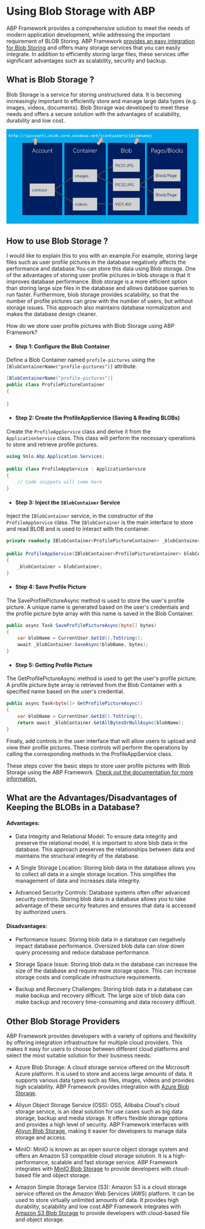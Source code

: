 # Using Blob Storage with ABP
ABP Framework provides a comprehensive solution to meet the needs of modern application development, while addressing the important requirement of BLOB Storing. ABP Framework [provides an easy integration for Blob Storing](https://docs.abp.io/en/abp/latest/Blob-Storing) and offers many storage services that you can easily integrate. In addition to efficiently storing large files, these services offer significant advantages such as scalability, security and backup. 


## What is Blob Storage ?

Blob Storage is a service for storing unstructured data. It is becoming increasingly important to efficiently store and manage large data types (e.g. images, videos, documents). Blob Storage was developed to meet these needs and offers a secure solution with the advantages of scalability, durability and low cost. 

   ![Blob Stroge](./images/blob-storage.png)


## How to use Blob Storage ?

I would like to explain this to you with an example.For example, storing large files such as user profile pictures in the database negatively affects the performance and database.You can store this data using Blob storage. One of the advantages of storing user profile pictures in blob storage is that it improves database performance. Blob storage is a more efficient option than storing large size files in the database and allows database queries to run faster. Furthermore, blob storage provides scalability, so that the number of profile pictures can grow with the number of users, but without storage issues. This approach also maintains database normalization and makes the database design cleaner. 

 How do we store user profile pictures with Blob Storage using ABP Framework? 

- #### Step 1: Configure the Blob Container

Define a Blob Container named `profile-pictures` using the `[BlobContainerName("profile-pictures")]` attribute. 

````csharp
[BlobContainerName("profile-pictures")]
public class ProfilePictureContainer
{
    
}
````
- #### Step 2: Create the ProfileAppService (Saving & Reading BLOBs)

Create the `ProfileAppService` class and derive it from the `ApplicationService` class. This class will perform the necessary operations to store and retrieve profile pictures.

````csharp
using Volo.Abp.Application.Services;

public class ProfileAppService : ApplicationService
{
    // Code snippets will come here
}
````

- #### Step 3: Inject the `IBlobContainer` Service

Inject the `IBlobContainer` service, in the constructor of the `ProfileAppService` class. The `IBlobContainer` is the main interface to store and read BLOB and is used to interact with the container.

````csharp
private readonly IBlobContainer<ProfilePictureContainer> _blobContainer;

public ProfileAppService(IBlobContainer<ProfilePictureContainer> blobContainer)
{
    _blobContainer = blobContainer;
}
````

- #### Step 4: Save Profile Picture

The SaveProfilePictureAsync method is used to store the user's profile picture. A unique name is generated based on the user's credentials and the profile picture byte array with this name is saved in the Blob Container.

````csharp
public async Task SaveProfilePictureAsync(byte[] bytes)
{
    var blobName = CurrentUser.GetId().ToString();
    await _blobContainer.SaveAsync(blobName, bytes);
}
````

- #### Step 5: Getting Profile Picture

The GetProfilePictureAsync method is used to get the user's profile picture. A profile picture byte array is retrieved from the Blob Container with a specified name based on the user's credential.

````csharp
public async Task<byte[]> GetProfilePictureAsync()
{
    var blobName = CurrentUser.GetId().ToString();
    return await _blobContainer.GetAllBytesOrNullAsync(blobName);
}
````


Finally, add controls in the user interface that will allow users to upload and view their profile pictures. These controls will perform the operations by calling the corresponding methods in the ProfileAppService class.

These steps cover the basic steps to store user profile pictures with Blob Storage using the ABP Framework. [Check out the documentation for more information.](https://docs.abp.io/en/abp/latest/Blob-Storing)


## What are the Advantages/Disadvantages of Keeping the BLOBs in a Database? 

#### Advantages:

- Data Integrity and Relational Model: To ensure data integrity and preserve the relational model, it is important to store blob data in the database. This approach preserves the relationships between data and maintains the structural integrity of the database. 

- A Single Storage Location: Storing blob data in the database allows you to collect all data in a single storage location. This simplifies the management of data and increases data integrity. 

- Advanced Security Controls: Database systems often offer advanced security controls. Storing blob data in a database allows you to take advantage of these security features and ensures that data is accessed by authorized users. 

#### Disadvantages: 

- Performance Issues: Storing blob data in a database can negatively impact database performance. Oversized blob data can slow down query processing and reduce database performance. 

- Storage Space Issue: Storing blob data in the database can increase the size of the database and require more storage space. This can increase storage costs and complicate infrastructure requirements. 

- Backup and Recovery Challenges: Storing blob data in a database can make backup and recovery difficult. The large size of blob data can make backup and recovery time-consuming and data recovery difficult. 


## Other Blob Storage Providers

ABP Framework provides developers with a variety of options and flexibility by offering integration infrastructure for multiple cloud providers. This makes it easy for users to choose between different cloud platforms and select the most suitable solution for their business needs. 


- Azure Blob Storage: A cloud storage service offered on the Microsoft Azure platform. It is used to store and access large amounts of data. It supports various data types such as files, images, videos and provides high scalability. ABP Framework provides integration with  [Azure Blob Storage](https://docs.abp.io/en/abp/latest/Blob-Storing-Azure). 

-  Aliyun Object Storage Service (OSS): OSS, Alibaba Cloud's cloud storage service, is an ideal solution for use cases such as big data storage, backup and media storage. It offers flexible storage options and provides a high level of security. ABP Framework interfaces with [Aliyun Blob Storage](https://docs.abp.io/en/abp/latest/Blob-Storing-Aliyun), making it easier for developers to manage data storage and access.

- MinIO: MinIO is known as an open source object storage system and offers an Amazon S3 compatible cloud storage solution. It is a high-performance, scalable and fast storage service. ABP Framework integrates with [MinIO Blob Storage](https://docs.abp.io/en/abp/latest/Blob-Storing-Minio) to provide developers with cloud-based file and object storage.

- Amazon Simple Storage Service (S3): Amazon S3 is a cloud storage service offered on the Amazon Web Services (AWS) platform. It can be used to store virtually unlimited amounts of data. It provides high durability, scalability and low cost.ABP Framework integrates with [Amazon S3 Blob Storage](https://docs.abp.io/en/abp/latest/Blob-Storing-Aws) to provide developers with cloud-based file and object storage.
